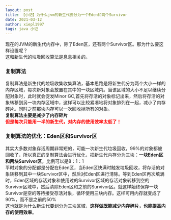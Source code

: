 ```yaml
---
layout: post
title: 【小记】为什么jvm的新生代要分为一个Eden和两个Survivor
date: 2021-03-12
author: xiepl1997
tags: java 小记
---
```


现在的JVM的新生代内存中，除了Eden区，还有两个Survivor区。那为什么要这样设置呢？  
这和新生代的垃圾回收算法是息息相关的。

### 复制算法
复制算法是新生代的垃圾收集收集算法，基本思路是将新生代分为两个大小一样的内存区域，每次新对象会放置在其中的一块区域内。当该区域的大小不足以继续分配对象时，此时就会促发Minor GC,首先将存活的对象标记出来，然后将存活的对象转移到另一块内存区域中，这样可以比较紧凑地将对象排列在一起，减小了内存碎片。同时之前那块内存可以一次回收掉所有的对象。  
**复制算法主要是减少了内存碎片**  
<font color="#ff0000">**但是每次只能用一半的新生代，对内存的使用效率太低了！**</font>

### 复制算法的优化：Eden区和Survivor区
其实大多数对象存活周期非常短的，可能一次新生代垃圾回收，99%的对象都被回收了，所以真正的复制算法会进行优化，把新生代内存分为三块：**一块Eden区和两块Survivor区**。比例可以是8：1：1  
平时对象的分配都是分配在Eden区，当Eden区快满时触发垃圾回收，将存活的对象转移到其中一块Survivor区中，然后对Eden区进行清除。等到Eden区再次填满时，Eden区域的存活对象和使用过的Survivor区域的存活对象转移到空的Survivor区域中，然后清除Eden区和之前的Survivor区。就这样始终保存一块Survivor是空的等待接受存活对象，循环使用三块内存。这样可用内存就变成了90%，而不是之前的50%  
这也就是为什么新生代要划分为三块区域，**这样做既能减少内存碎片，也能提高内存的使用效率**。